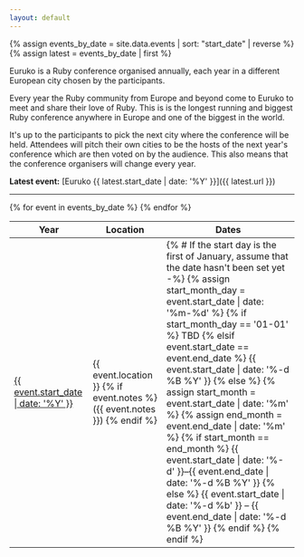 ```yaml
---
layout: default
---
```


{% assign events_by_date = site.data.events | sort: "start_date" | reverse %}
{% assign latest = events_by_date | first %}

Euruko is a Ruby conference organised annually, each year in a different European city chosen by the participants.

Every year the Ruby community from Europe and beyond come to Euruko to meet and share their love of Ruby. This is is the longest running and biggest Ruby conference anywhere in Europe and one of the biggest in the world.

It's up to the participants to pick the next city where the conference will be held. Attendees will pitch their own cities to be the hosts of the next year's conference which are then voted on by the audience. This also means that the conference organisers will change every year.

**Latest event:** [Euruko {{ latest.start_date | date: '%Y' }}]({{ latest.url }})

---

<table>
  <thead>
    <tr>
      <th>Year</th>
      <th>Location</th>
      <th>Dates</th>
    </tr>
  </thead>
  <tbody>
    {% for event in events_by_date %}
      <tr>
        <td><a href="{{ event.url }}">{{ event.start_date | date: '%Y' }}</a></td>
        <td>
          {{ event.location }}
          {% if event.notes %}
            ({{ event.notes }})
          {% endif %}
        </td>
        <td>
          {% # If the start day is the first of January, assume that the date hasn't been set yet -%}
          {% assign start_month_day = event.start_date | date: '%m-%d' %}
          {% if start_month_day == '01-01' %}
            TBD
          {% elsif event.start_date == event.end_date %}
            {{ event.start_date | date: '%-d %B %Y' }}
          {% else %}
            {% assign start_month = event.start_date | date: '%m' %}
            {% assign end_month = event.end_date | date: '%m' %}
            {% if start_month == end_month %}
              {{ event.start_date | date: '%-d' }}–{{ event.end_date | date: '%-d %B %Y' }}
            {% else %}
              {{ event.start_date | date: '%-d %b' }} – {{ event.end_date | date: '%-d %B %Y' }}
            {% endif %}
          {% endif %}
        </td>
      </tr>
    {% endfor %}
  </tbody>
</table>
